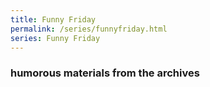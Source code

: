 ```yaml
---
title: Funny Friday
permalink: /series/funnyfriday.html
series: Funny Friday
---
```


### humorous materials from the archives